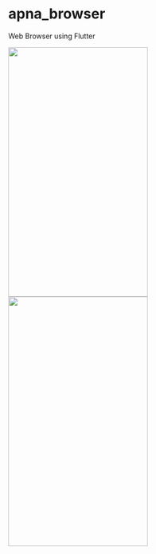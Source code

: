 # apna_browser

Web Browser using Flutter

<p>
  
  <img src = "https://github.com/VivekTailor19/apna_browser/assets/119835214/306eb0b9-19ff-4181-92dd-83a83b817eb4" height="500" width="280">
  <img src = "https://github.com/VivekTailor19/apna_browser/assets/119835214/1344eca3-f355-41e7-ae4d-c26475440fe2" height="500" width="280">

  </p>
